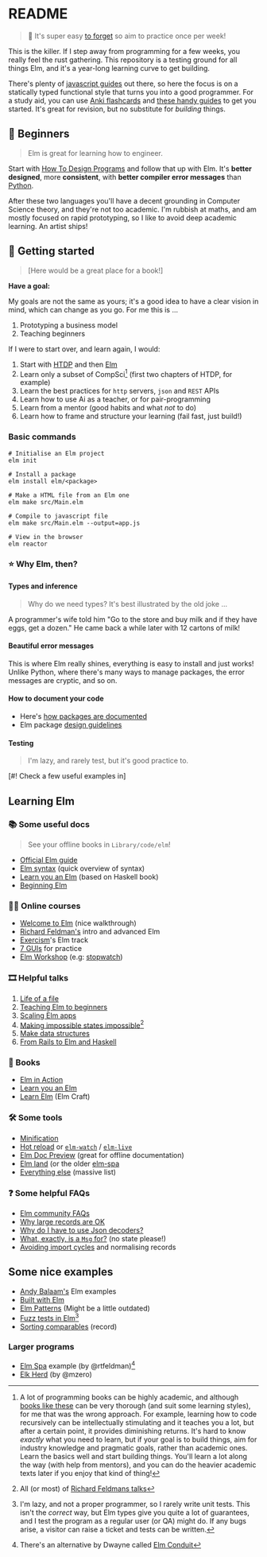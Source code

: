 # README

> 📅 It's super easy [to forget](https://www.azquotes.com/quote/585801) so aim to practice once per week!

This is the killer. If I step away from programming for a few weeks, you really feel the rust gathering. This repository is a testing ground for all things Elm, and it's a year-long learning curve to get building.

There's plenty of [javascript guides](https://eloquentjavascript.net/) out there, so here the focus is on a statically typed functional style that turns you into a good programmer. For a study aid, you can use [Anki flashcards](https://github.com/badlydrawnrob/anki) and [these handy guides](https://github.com/badlydrawnrob/anki/discussions/123) to get you started. It's great for revision, but no substitute for _building_ things.

## 🔰 Beginners

> Elm is great for learning how to engineer.

Start with [How To Design Programs](https://htdp.org/) and follow that up with Elm. It's **better designed**, more **consistent**, with **better compiler error messages** than [Python](https://github.com/badlydrawnrob/python-playground).

After these two languages you'll have a decent grounding in Computer Science theory, and they're not too academic. I'm rubbish at maths, and am mostly focused on rapid prototyping, so I like to avoid deep academic learning. An artist ships!


## 🚀 Getting started

> [Here would be a great place for a book!]

**Have a goal:**

My goals are not the same as yours; it's a good idea to have a clear vision in mind, which can change as you go. For me this is ...

1. Prototyping a business model
2. Teaching beginners

If I were to start over, and learn again, I would:

1. Start with [HTDP](https://github.com/badlydrawnrob/racket-playground/tree/master/htdp) and then [Elm](https://www.manning.com/books/elm-in-action)
2. Learn only a subset of CompSci[^1] (first two chapters of HTDP, for example)
3. Learn the best practices for `http` servers, `json` and `REST` APIs
4. Learn how to use Ai as a teacher, or for pair-programming
5. Learn from a mentor (good habits and what _not_ to do)
6. Learn how to frame and structure your learning (fail fast, just build!)

### Basic commands

```terminal
# Initialise an Elm project
elm init

# Install a package
elm install elm/<package>

# Make a HTML file from an Elm one
elm make src/Main.elm

# Compile to javascript file
elm make src/Main.elm --output=app.js

# View in the browser
elm reactor
```

### ⭐ Why Elm, then?

#### Types and inference

> Why do we need types? It's best illustrated by the old joke ...

A programmer's wife told him "Go to the store and buy milk and if they have eggs, get a dozen." He came back a while later with 12 cartons of milk!

#### Beautiful error messages

This is where Elm really shines, everything is easy to install and just works! Unlike Python, where there's many ways to manage packages, the error messages are cryptic, and so on.

#### How to document your code

- Here's [how packages are documented](https://package.elm-lang.org/help/documentation-format)
- Elm package [design guidelines](https://package.elm-lang.org/help/design-guidelines)

#### Testing

> I'm lazy, and rarely test, but it's good practice to.

[#! Check a few useful examples in]


## Learning Elm

### 📚 Some useful docs

> See your offline books in `Library/code/elm`!

- [Official Elm guide](https://guide.elm-lang.org/)
- [Elm syntax](https://elm-lang.org/docs/syntax) (quick overview of syntax)
- [Learn you an Elm](https://learnyouanelm.github.io/) (based on Haskell book)
- [Beginning Elm](https://elmprogramming.com/)

### 🧑‍🏫 Online courses

- [Welcome to Elm](https://www.youtube.com/playlist?list=PLuGpJqnV9DXq_ItwwUoJOGk_uCr72Yvzb) (nice walkthrough)
- [Richard Feldman's](https://frontendmasters.com/teachers/richard-feldman/) intro and advanced Elm
- [Exercism](https://exercism.org/tracks/elm)'s Elm track
- [7 GUIs](https://eugenkiss.github.io/7guis/tasks/) for practice
- [Elm Workshop](https://sporto.github.io/elm-workshop/) (e.g: [stopwatch](https://sporto.github.io/elm-workshop/05-effects/02-start.html))

### 🎞️ Helpful talks

1. [Life of a file](https://www.youtube.com/watch?v=XpDsk374LDE)
2. [Teaching Elm to beginners](https://www.youtube.com/watch?v=G-GhUxeYc1U)
3. [Scaling Elm apps](https://www.youtube.com/watch?v=DoA4Txr4GUs)
4. [Making impossible states impossible](https://www.youtube.com/watch?v=IcgmSRJHu_8)[^2]
5. [Make data structures](https://www.youtube.com/watch?v=x1FU3e0sT1I)
6. [From Rails to Elm and Haskell](https://www.youtube.com/watch?v=5CYeZ2kEiOI&list=PLfc1FQC2AVoO5pibnlTz2Qj-UJ1DQXuSo)

### 📖 Books

- [Elm in Action](https://www.manning.com/books/elm-in-action)
- [Learn you an Elm](https://learnyouanelm.github.io)
- [Learn Elm](https://elmcraft.org/learn/) (Elm Craft)

### 🛠️ Some tools

- [Minification](https://discourse.elm-lang.org/t/elm-minification-benchmarks/9968)
- [Hot reload](https://www.youtube.com/watch?v=eVsgBJqTOIE) or [`elm-watch`](https://github.com/lydell/elm-watch) / [`elm-live`](https://github.com/wking-io/elm-live)
- [Elm Doc Preview](https://github.com/dmy/elm-doc-preview) (great for offline documentation)
- [Elm land](https://elm.land) (or the older [elm-spa](https://www.elm-spa.dev/)
- [Everything else](https://github.com/sporto/awesome-elm) (massive list)

### ❓ Some helpful FAQs

- [Elm community FAQs](https://faq.elm-community.org)
- [Why large records are OK](https://elm-lang.org/docs/records#large-records)
- [Why do I have to use Json decoders?](https://gist.github.com/evancz/1c5f2cf34939336ecb79b97bb89d9da6)
- [What, exactly, is a `Msg` for?](https://discourse.elm-lang.org/t/message-types-carrying-new-state/2177/5) (no state please!)
- [Avoiding import cycles](https://tinyurl.com/import-cycles-normalisation) and normalising records

## Some nice examples

- [Andy Balaam's](https://www.artificialworlds.net/blog/category/elm/) Elm examples
- [Built with Elm](https://www.builtwithelm.co)
- [Elm Patterns](https://sporto.github.io/elm-patterns/index.html) (Might be a little outdated)
- [Fuzz tests in Elm](https://freecontent.manning.com/writing-fuzz-tests-in-elm/)[^3]
- [Sorting comparables](https://stacktracehq.com/blog/comparing-and-sorting-in-elm/) (record)

### Larger programs

- [Elm Spa](https://github.com/rtfeldman/elm-spa-example) example (by @rtfeldman)[^4]
- [Elk Herd](https://github.com/mzero/elk-herd) (by @mzero)


[^1]: A lot of programming books can be highly academic, and although [books like these](https://leanpub.com/fp-made-easier) can be very thorough (and suit some learning styles), for me that was the wrong approach. For example, learning how to code recursively can be intellectually stimulating and it teaches you a lot, but after a certain point, it provides diminishing returns. It's hard to know _exactly_ what you need to learn, but if your goal is to build things, aim for industry knowledge and pragmatic goals, rather than academic ones. Learn the basics well and start building things. You'll learn a lot along the way (with help from mentors), and you can do the heavier academic texts later if you enjoy that kind of thing!

[^2]: All (or most) of [Richard Feldmans talks](https://www.youtube.com/playlist?list=PL1u6QhVvC9FX1EZeIfIbG2VgVHWEyFofw)

[^3]: I'm lazy, and not a proper programmer, so I rarely write unit tests. This isn't the _correct_ way, but Elm types give you quite a lot of guarantees, and I test the program as a regular user (or QA) might do. If any bugs arise, a visitor can raise a ticket and tests can be written.

[^4]: There's an alternative by Dwayne called [Elm Conduit](https://discourse.elm-lang.org/t/announcing-dwayne-elm-conduit-a-replacement-for-rtfeldman-elm-spa-example/9758)

